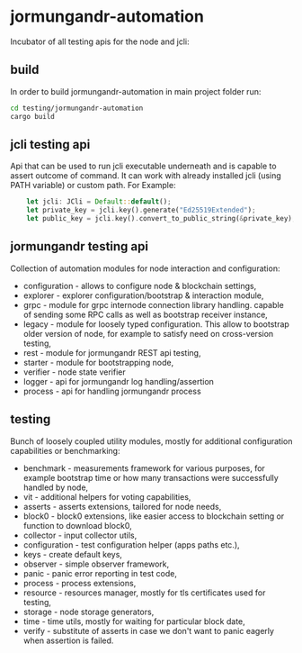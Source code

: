 # jormungandr-automation

Incubator of all testing apis for the node and jcli:

## build

In order to build jormungandr-automation in main project folder run:

```sh
cd testing/jormungandr-automation
cargo build
```

## jcli testing api

Api that can be used to run jcli executable underneath and is capable to assert outcome of command.
It can work with already installed jcli (using PATH variable) or custom path. For Example:

```rust
    let jcli: JCli = Default::default();
    let private_key = jcli.key().generate("Ed25519Extended");
    let public_key = jcli.key().convert_to_public_string(&private_key);
```

## jormungandr testing api

Collection of automation modules for node interaction and configuration:

* configuration - allows to configure node & blockchain settings,
* explorer - explorer configuration/bootstrap & interaction module,
* grpc - module for grpc internode connection library handling.
  capable of sending some RPC calls as well as bootstrap receiver instance,
* legacy - module for loosely typed configuration.
  This allow to bootstrap older version of node, for example to satisfy need on cross-version testing,
* rest - module for jormungandr REST api testing,
* starter - module for bootstrapping node,
* verifier - node state verifier
* logger - api for jormungandr log handling/assertion
* process - api for handling jormungandr process

## testing

Bunch of loosely coupled utility modules, mostly for additional configuration capabilities or benchmarking:

* benchmark - measurements framework for various purposes,
  for example bootstrap time or how many transactions were successfully handled by node,
* vit - additional helpers for voting capabilities,
* asserts - asserts extensions, tailored for node needs,
* block0 - block0 extensions, like easier access to blockchain setting or function to download block0,
* collector - input collector utils,
* configuration - test configuration helper (apps paths etc.),
* keys - create default keys,
* observer - simple observer framework,
* panic - panic error reporting in test code,
* process - process extensions,
* resource - resources manager, mostly for tls certificates used for testing,
* storage - node storage generators,
* time - time utils, mostly for waiting for particular block date,
* verify - substitute of asserts in case we don't want to panic eagerly when assertion is failed.
